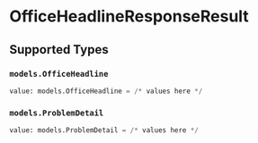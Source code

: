 # OfficeHeadlineResponseResult


## Supported Types

### `models.OfficeHeadline`

```python
value: models.OfficeHeadline = /* values here */
```

### `models.ProblemDetail`

```python
value: models.ProblemDetail = /* values here */
```

